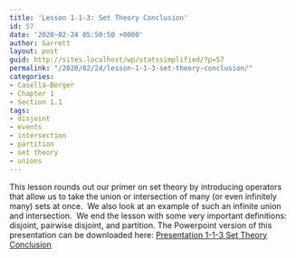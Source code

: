 ```yaml
---
title: 'Lesson 1-1-3: Set Theory Conclusion'
id: 57
date: '2020-02-24 05:50:50 +0000'
author: Garrett
layout: post
guid: http://sites.localhost/wp/statssimplified/?p=57
permalink: "/2020/02/24/lesson-1-1-3-set-theory-conclusion/"
categories:
- Casella-Berger
- Chapter 1
- Section 1.1
tags:
- disjoint
- events
- intersection
- partition
- set theory
- unions
---
```


This lesson rounds out our primer on set theory by introducing operators that allow us to take the union or intersection of many (or even infinitely many) sets at once.  We also look at an example of such an infinite union and intersection.  We end the lesson with some very important definitions:  disjoint, pairwise disjoint, and partition. The Powerpoint version of this presentation can be downloaded here: [Presentation 1-1-3 Set Theory Conclusion](/lessons/Presentation-1-1-3-Set-Theory-Conclusion.pptx)

<object data="/lessons/Presentation-1-1-3-Set-Theory-Conclusion.pdf" width="1000" height="1000" type='application/pdf'/>